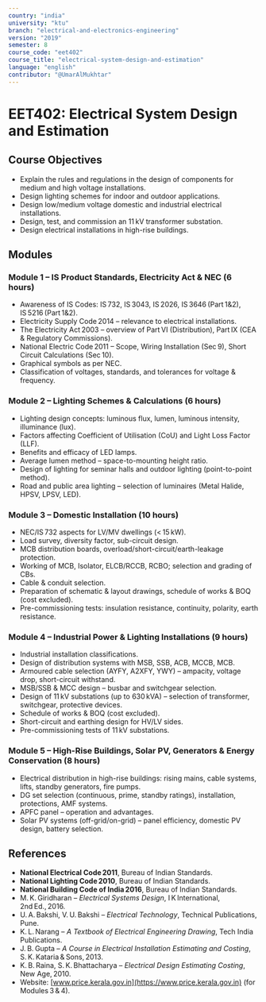 ```yaml
---
country: "india"
university: "ktu"
branch: "electrical-and-electronics-engineering"
version: "2019"
semester: 8
course_code: "eet402"
course_title: "electrical-system-design-and-estimation"
language: "english"
contributor: "@UmarAlMukhtar"
---
```


# EET402: Electrical System Design and Estimation

## Course Objectives
- Explain the rules and regulations in the design of components for medium and high voltage installations.  
- Design lighting schemes for indoor and outdoor applications.  
- Design low/medium voltage domestic and industrial electrical installations.  
- Design, test, and commission an 11 kV transformer substation.  
- Design electrical installations in high-rise buildings.  

## Modules  

### Module 1 – IS Product Standards, Electricity Act & NEC (6 hours)  
- Awareness of IS Codes: IS 732, IS 3043, IS 2026, IS 3646 (Part 1&2), IS 5216 (Part 1&2).  
- Electricity Supply Code 2014 – relevance to electrical installations.  
- The Electricity Act 2003 – overview of Part VI (Distribution), Part IX (CEA & Regulatory Commissions).  
- National Electric Code 2011 – Scope, Wiring Installation (Sec 9), Short Circuit Calculations (Sec 10).  
- Graphical symbols as per NEC.  
- Classification of voltages, standards, and tolerances for voltage & frequency.  

### Module 2 – Lighting Schemes & Calculations (6 hours)  
- Lighting design concepts: luminous flux, lumen, luminous intensity, illuminance (lux).  
- Factors affecting Coefficient of Utilisation (CoU) and Light Loss Factor (LLF).  
- Benefits and efficacy of LED lamps.  
- Average lumen method – space-to-mounting height ratio.  
- Design of lighting for seminar halls and outdoor lighting (point-to-point method).  
- Road and public area lighting – selection of luminaires (Metal Halide, HPSV, LPSV, LED).  

### Module 3 – Domestic Installation (10 hours)  
- NEC/IS 732 aspects for LV/MV dwellings (< 15 kW).  
- Load survey, diversity factor, sub-circuit design.  
- MCB distribution boards, overload/short-circuit/earth-leakage protection.  
- Working of MCB, Isolator, ELCB/RCCB, RCBO; selection and grading of CBs.  
- Cable & conduit selection.  
- Preparation of schematic & layout drawings, schedule of works & BOQ (cost excluded).  
- Pre-commissioning tests: insulation resistance, continuity, polarity, earth resistance.  

### Module 4 – Industrial Power & Lighting Installations (9 hours)  
- Industrial installation classifications.  
- Design of distribution systems with MSB, SSB, ACB, MCCB, MCB.  
- Armoured cable selection (AYFY, A2XFY, YWY) – ampacity, voltage drop, short-circuit withstand.  
- MSB/SSB & MCC design – busbar and switchgear selection.  
- Design of 11 kV substations (up to 630 kVA) – selection of transformer, switchgear, protective devices.  
- Schedule of works & BOQ (cost excluded).  
- Short-circuit and earthing design for HV/LV sides.  
- Pre-commissioning tests of 11 kV substations.  

### Module 5 – High-Rise Buildings, Solar PV, Generators & Energy Conservation (8 hours)  
- Electrical distribution in high-rise buildings: rising mains, cable systems, lifts, standby generators, fire pumps.  
- DG set selection (continuous, prime, standby ratings), installation, protections, AMF systems.  
- APFC panel – operation and advantages.  
- Solar PV systems (off-grid/on-grid) – panel efficiency, domestic PV design, battery selection.  

## References  
- **National Electrical Code 2011**, Bureau of Indian Standards.  
- **National Lighting Code 2010**, Bureau of Indian Standards.  
- **National Building Code of India 2016**, Bureau of Indian Standards.  
- M. K. Giridharan – *Electrical Systems Design*, I K International, 2nd Ed., 2016.  
- U. A. Bakshi, V. U. Bakshi – *Electrical Technology*, Technical Publications, Pune.  
- K. L. Narang – *A Textbook of Electrical Engineering Drawing*, Tech India Publications.  
- J. B. Gupta – *A Course in Electrical Installation Estimating and Costing*, S. K. Kataria & Sons, 2013.  
- K. B. Raina, S. K. Bhattacharya – *Electrical Design Estimating Costing*, New Age, 2010.  
- Website: [www.price.kerala.gov.in](https://www.price.kerala.gov.in) (for Modules 3 & 4).  
